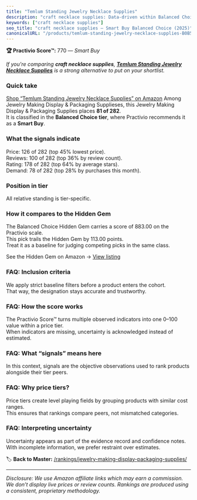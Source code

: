 ```yaml
---
title: "Temlum Standing Jewelry Necklace Supplies"
description: "craft necklace supplies: Data-driven within Balanced Choice ranking using the Practivio Score™. Positioned by quality, value, demand, findability, momentum."
keywords: ["craft necklace supplies"]
seo_title: "craft necklace supplies — Smart Buy Balanced Choice (2025)"
canonicalURL: "/products/temlum-standing-jewelry-necklace-supplies-B0B56W8DZ3/"
---
```


**🏆 Practivio Score™:** 770 — _Smart Buy_


*If you're comparing **craft necklace supplies**, **[Temlum Standing Jewelry Necklace Supplies](https://www.amazon.com/dp/B0B56W8DZ3?tag=practivio-20)** is a strong alternative to put on your shortlist.*
### Quick take
[Shop “Temlum Standing Jewelry Necklace Supplies” on Amazon](https://www.amazon.com/dp/B0B56W8DZ3?tag=practivio-20)
Among Jewelry Making Display & Packaging Supplieses, this Jewelry Making Display & Packaging Supplies places **81 of 282**.  
It is classified in the **Balanced Choice tier**, where Practivio recommends it as a **Smart Buy**.

### What the signals indicate
Price: 126 of 282 (top 45% lowest price).  
Reviews: 100 of 282 (top 36% by review count).  
Rating: 178 of 282 (top 64% by average stars).  
Demand: 78 of 282 (top 28% by purchases this month).

### Position in tier
All relative standing is tier-specific.

### How it compares to the Hidden Gem
The Balanced Choice Hidden Gem carries a score of 883.00 on the Practivio scale.  
This pick trails the Hidden Gem by 113.00 points.  
Treat it as a baseline for judging competing picks in the same class.  

See the Hidden Gem on Amazon → [View listing](https://www.amazon.com/dp/B0B4JPSQLG?tag=practivio-20)

### FAQ: Inclusion criteria
We apply strict baseline filters before a product enters the cohort.  
That way, the designation stays accurate and trustworthy.

### FAQ: How the score works
The Practivio Score™ turns multiple observed indicators into one 0–100 value within a price tier.  
When indicators are missing, uncertainty is acknowledged instead of estimated.

### FAQ: What “signals” means here
In this context, signals are the objective observations used to rank products alongside their tier peers.

### FAQ: Why price tiers?
Price tiers create level playing fields by grouping products with similar cost ranges.  
This ensures that rankings compare peers, not mismatched categories.

### FAQ: Interpreting uncertainty
Uncertainty appears as part of the evidence record and confidence notes.  
With incomplete information, we prefer restraint over estimates.


🏷️ **Back to Master:** [/rankings/jewelry-making-display-packaging-supplies/](/rankings/jewelry-making-display-packaging-supplies/)

---
_Disclosure: We use Amazon affiliate links which may earn a commission. We don’t display live prices or review counts. Rankings are produced using a consistent, proprietary methodology._
